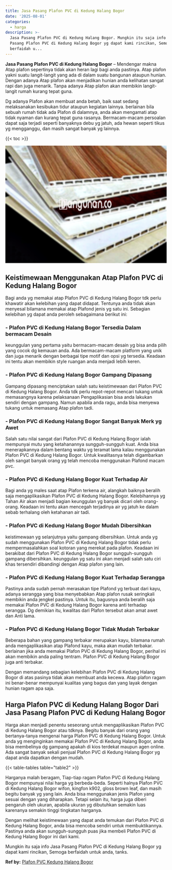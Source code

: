 ```yaml
---
title: Jasa Pasang Plafon PVC di Kedung Halang Bogor
date: '2025-08-01'
categories:
  - harga
description: >-
  Jasa Pasang Plafon PVC di Kedung Halang Bogor. Mungkin itu saja info Jasa
  Pasang Plafon PVC di Kedung Halang Bogor yg dapat kami rincikan, Semoga
  berfaidah u...
---
```


**Jasa Pasang Plafon PVC di Kedung Halang Bogor** – Mendengar makna Atap plafon sepertinya tidak akan heran lagi bagi anda pastinya. Atap plafon yakni suatu langit-langit yang ada di dalam suatu bangunan ataupun hunian. Dengan adanya Atap plafon akan menjadikan hunian anda kelihatan sangat rapi dan juga menarik. Tanpa adanya Atap plafon akan membikin langit-langit rumah kurang tepat guna.

Dg adanya Plafon akan membuat anda betah, baik saat sedang melaksanakan kesibukan tidur ataupun kegiatan lainnya. berlainan bila sebuah rumah tidak ada Plafon di dalamnya, anda akan mengamati atap tidak nyaman dan kurang tepat guna rasanya. Bermacam-macam persoalan dapat saja terjadi seperti banyaknya debu yg jatuh, ada hewan seperti tikus yg mengganggu, dan masih sangat banyak yg lainnya.

{{< toc >}}

![Jasa Pasang Plafon PVC di Kedung Halang Bogor](/images/flafond-pvc-murah12.png)

## Keistimewaan Menggunakan Atap Plafon PVC di Kedung Halang Bogor

Bagi anda yg memakai atap Plafon PVC di Kedung Halang Bogor tdk perlu khawatir akan kelebihan yang dapat didapat. Tentunya anda tidak akan menyesal bilamana memakai atap Plafond jenis yg satu ini. Sebagian kelebihan yg dapat anda peroleh sebagaimana berikut ini:

### \- Plafon PVC di Kedung Halang Bogor Tersedia Dalam bermacam Desain

keunggulan yang pertama yaitu bermacam-macam desain yg bisa anda pilih yang cocok dg kemauan anda. Ada bermacam-macam platform yang unik dan juga menarik dengan berbagai tipe motif dan opsi yg tersedia. Keadaan ini tentu akan membikin style ruangan anda menjadi lebih keren.

### \- Plafon PVC di Kedung Halang Bogor Gampang Dipasang

Gampang dipasang menciptakan salah satu keistimewaan dari Plafon PVC di Kedung Halang Bogor. Anda tdk perlu repot-repot mencari tukang untuk memasangnya karena pelaksanaan Pengaplikasian bisa anda lakukan sendiri dengan gampang. Namun apabila anda ragu, anda bisa menyewa tukang untuk memasang Atap plafon tadi.

### \- Plafon PVC di Kedung Halang Bogor Sangat Banyak Merk yg Awet

Salah satu nilai sangat dari Plafon PVC di Kedung Halang Bogor ialah mempunyai mutu yang ketahanannya sungguh-sungguh kuat. Anda bisa menerapkannya dalam bentang waktu yg teramat lama kalau menggunakan Plafon PVC di Kedung Halang Bogor. Untuk kwalitasnya telah digambarkan oleh sangat banyak orang yg telah mencoba menggunakan Plafond macam pvc.

### \- Plafon PVC di Kedung Halang Bogor Kuat Terhadap Air

Bagi anda yg males saat atap Plafon terkena air, alangkah baiknya beralih saja mengaplikasikan Plafon PVC di Kedung Halang Bogor. Kelebihannya yg Tahan Air akan menjadi bagian keunggulan yg banyak dicari oleh orang-orang. Keadaan ini tentu akan mencegah terjadinya air yg jatuh ke dalam sebab terhalang oleh ketahanan air tadi.

### \- Plafon PVC di Kedung Halang Bogor Mudah Dibersihkan

keistimewaan yg selanjutnya yaitu gampang dibersihkan. Untuk anda yg sudah menggunakan Plafon PVC di Kedung Halang Bogor tidak perlu mempermasalahkan soal kotoran yang merekat pada plafon. Keadaan ini berakibat dari Plafon PVC di Kedung Halang Bogor sungguh-sungguh gampang dibersihkan. keunggulan yg satu ini akan menjadi salah satu ciri khas tersendiri dibandingi dengan Atap plafon yang lain.

### \- Plafon PVC di Kedung Halang Bogor Kuat Terhadap Serangga

Pastinya anda sudah pernah merasakan tipe Plafond yg terbuat dari kayu, adanya serangga yang bisa menyebabkan Atap plafon rusak seringkali membikin anda jengkel pastinya. Untuk itu, bagusnya anda beralih saja memakai Plafon PVC di Kedung Halang Bogor karena anti terhadap serangga. Dg demikian itu, kwalitas dari Plafon tersebut akan amat awet dan Anti lama.

### \- Plafon PVC di Kedung Halang Bogor Tidak Mudah Terbakar

Beberapa bahan yang gampang terbakar merupakan kayu, bilamana rumah anda mengaplikasikan atap Plafond kayu, maka akan mudah terbakar. berlainan jika anda memakai Plafon PVC di Kedung Halang Bogor, perihal ini akan membikin anda paling tentram. Plafon PVC di Kedung Halang Bogor juga anti terbakar.

Dengan memandang sebagian kelebihan Plafon PVC di Kedung Halang Bogor di atas pasinya tidak akan membuat anda kecewa. Atap plafon ragam ini benar-benar mempunyai kualitas yang bagus dan yang layak dengan hunian ragam apa saja.

## Harga Plafon PVC di Kedung Halang Bogor Dari Jasa Pasang Plafon PVC di Kedung Halang Bogor

Harga akan menjadi penentu seseorang untuk mengaplikasikan Plafon PVC di Kedung Halang Bogor atau tdknya. Begitu banyak dari orang yang bertanya-tanya mengenai harga Plafon PVC di Kedung Halang Bogor. Untuk anda yg menginginkan memakai Plafon PVC di Kedung Halang Bogor, anda bisa membelinya dg gampang apakah di kios terdekat maupun agen online. Ada sangat banyak sekali penjual Plafon PVC di Kedung Halang Bogor yg dapat anda dapatkan dengan mudah.

{{< table-tables table="table2" >}}

Harganya malah beragam, Tiap-tiap ragam Plafon PVC di Kedung Halang Bogor mempunyai nilai harga yg berbeda-beda. Seperti halnya Plafon PVC di Kedung Halang Bogor wifon, kingfon k902, gloss brown leaf, dan masih begitu banyak yg yang lain. Anda bisa menggunakan jenis Plafon yang sesuai dengan yang diharapkan. Tetapi selain itu, harga juga diberi pengaruh oleh ukuran, apabila ukuran yg dibutuhkan semakin luas karenanya semakin tinggi tingkatan harganya.

Dengan melihat keistimewaan yang dapat anda temukan dari Plafon PVC di Kedung Halang Bogor, anda bisa mencoba sendiri untuk membuktikannya. Pastinya anda akan sungguh-sungguh puas jika membeli Plafon PVC di Kedung Halang Bogor ini dari kami.

Mungkin itu saja info Jasa Pasang Plafon PVC di Kedung Halang Bogor yg dapat kami rincikan, Semoga berfaidah untuk anda, tanks.

**Ref by:** [Plafon PVC Kedung Halang Bogor](https://id.wikipedia.org/wiki/Plafon)
